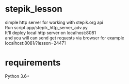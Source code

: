 # stepik_lesson
simple http server for working with stepik.org api<br>
Run script app/stepik_http_server_adv.py<br>
It'll deploy local http server on localhost:8081<br>
and you will can send get requests via browser for example localhost:8081/?lesson=24471<br>
# requirements
Python 3.6+
